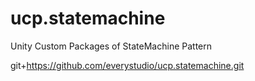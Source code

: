 # ucp.statemachine
Unity Custom Packages of StateMachine Pattern

git+https://github.com/everystudio/ucp.statemachine.git
